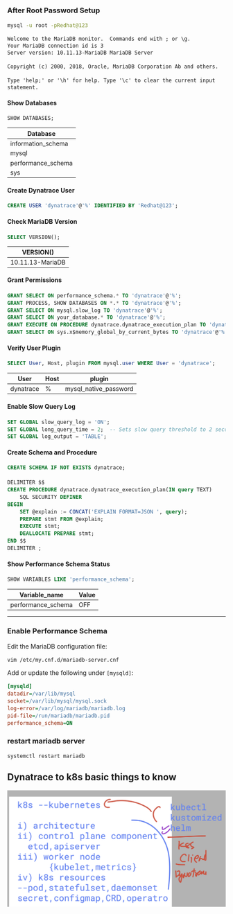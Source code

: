 ### After Root Password Setup

```bash
mysql -u root -pRedhat@123
```

```
Welcome to the MariaDB monitor.  Commands end with ; or \g.
Your MariaDB connection id is 3
Server version: 10.11.13-MariaDB MariaDB Server

Copyright (c) 2000, 2018, Oracle, MariaDB Corporation Ab and others.

Type 'help;' or '\h' for help. Type '\c' to clear the current input statement.
```

#### Show Databases

```sql
SHOW DATABASES;
```

| Database           |
|--------------------|
| information_schema |
| mysql              |
| performance_schema |
| sys                |

#### Create Dynatrace User

```sql
CREATE USER 'dynatrace'@'%' IDENTIFIED BY 'Redhat@123';
```

#### Check MariaDB Version

```sql
SELECT VERSION();
```

| VERSION()         |
|-------------------|
| 10.11.13-MariaDB  |

#### Grant Permissions

```sql
GRANT SELECT ON performance_schema.* TO 'dynatrace'@'%';
GRANT PROCESS, SHOW DATABASES ON *.* TO 'dynatrace'@'%';
GRANT SELECT ON mysql.slow_log TO 'dynatrace'@'%';
GRANT SELECT ON your_database.* TO 'dynatrace'@'%';
GRANT EXECUTE ON PROCEDURE dynatrace.dynatrace_execution_plan TO 'dynatrace'@'%';
GRANT SELECT ON sys.x$memory_global_by_current_bytes TO 'dynatrace'@'%';
```

#### Verify User Plugin

```sql
SELECT User, Host, plugin FROM mysql.user WHERE User = 'dynatrace';
```

| User      | Host | plugin                |
|-----------|------|----------------------|
| dynatrace | %    | mysql_native_password|

#### Enable Slow Query Log

```sql
SET GLOBAL slow_query_log = 'ON';
SET GLOBAL long_query_time = 2;  -- Sets slow query threshold to 2 seconds
SET GLOBAL log_output = 'TABLE';
```

#### Create Schema and Procedure

```sql
CREATE SCHEMA IF NOT EXISTS dynatrace;

DELIMITER $$
CREATE PROCEDURE dynatrace.dynatrace_execution_plan(IN query TEXT)
    SQL SECURITY DEFINER
BEGIN
    SET @explain := CONCAT('EXPLAIN FORMAT=JSON ', query);
    PREPARE stmt FROM @explain;
    EXECUTE stmt;
    DEALLOCATE PREPARE stmt;
END $$
DELIMITER ;
```

#### Show Performance Schema Status

```sql
SHOW VARIABLES LIKE 'performance_schema';
```

| Variable_name      | Value |
|--------------------|-------|
| performance_schema | OFF   |

---

### Enable Performance Schema

Edit the MariaDB configuration file:

```bash
vim /etc/my.cnf.d/mariadb-server.cnf
```

Add or update the following under `[mysqld]`:

```ini
[mysqld]
datadir=/var/lib/mysql
socket=/var/lib/mysql/mysql.sock
log-error=/var/log/mariadb/mariadb.log
pid-file=/run/mariadb/mariadb.pid
performance_schema=ON
```

### restart mariadb server

```
systemctl restart mariadb
```

## Dynatrace to k8s basic things to know 

<img src="dn1.png">

